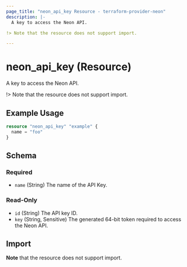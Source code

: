```yaml
---
page_title: "neon_api_key Resource - terraform-provider-neon"
description: |-
  A key to access the Neon API.

!> Note that the resource does not support import.

---
```


# neon_api_key (Resource)

A key to access the Neon API.

!> Note that the resource does not support import.


## Example Usage

```terraform
resource "neon_api_key" "example" {
  name = "foo"
}
```

<!-- schema generated by tfplugindocs -->
## Schema

### Required

- `name` (String) The name of the API Key.

### Read-Only

- `id` (String) The API key ID.
- `key` (String, Sensitive) The generated 64-bit token required to access the Neon API.



## Import

**Note** that the resource does not support import.
